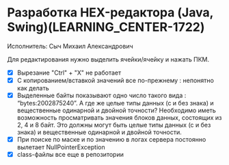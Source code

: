 # Разработка HEX-редактора (Java, Swing)(LEARNING_CENTER-1722)

Исполнитель: Сыч Михаил Александрович

Для редактирования нужно выделить ячейки/ячейку и нажать ПКМ.

- [x] Вырезание "Ctrl" + "X" не работает
- [x] С копированием/вставкой значений все по-прежнему : непонятно как делать
- [x] Выделенные байты показывают одно число такого вида : “bytes:2002875240”. А где же целые типы данных (с и без знака) и вещественные одинарной и двойной точности?
    Необходимо иметь возможность просматривать значения блоков данных, состоящих из 2, 4 и 8 байт. Это должны могут быть целые типы данных (с и без знака) и вещественные одинарной и двойной точности.
- [x] При поиске по маске и по значению в логах сервера постоянно вылетает NullPointerException
- [x] class-файлы все еще в репозитории
